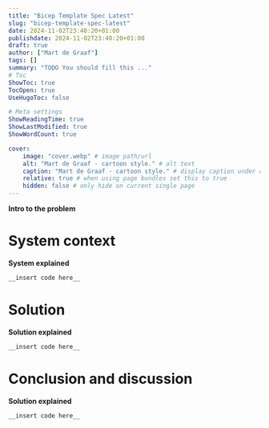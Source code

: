 ```yaml
---
title: "Bicep Template Spec Latest"
slug: "bicep-template-spec-latest"
date: 2024-11-02T23:40:20+01:00
publishdate: 2024-11-02T23:40:20+01:00
draft: true
author: ["Mart de Graaf"]
tags: []
summary: "TODO You should fill this ..."
# Toc
ShowToc: true
TocOpen: true
UseHugoToc: false

# Meta settings
ShowReadingTime: true
ShowLastModified: true
ShowWordCount: true

cover:
    image: "cover.webp" # image path/url
    alt: "Mart de Graaf - cartoon style." # alt text
    caption: "Mart de Graaf - cartoon style." # display caption under cover
    relative: true # when using page bundles set this to true
    hidden: false # only hide on current single page
---
```


__Intro to the problem__

# System context
__System explained__
```cs {linenos=table}
__insert code here__
```

# Solution
__Solution explained__
```cs {linenos=table}
__insert code here__
```

# Conclusion and discussion
__Solution explained__
```cs {linenos=table}
__insert code here__
```
